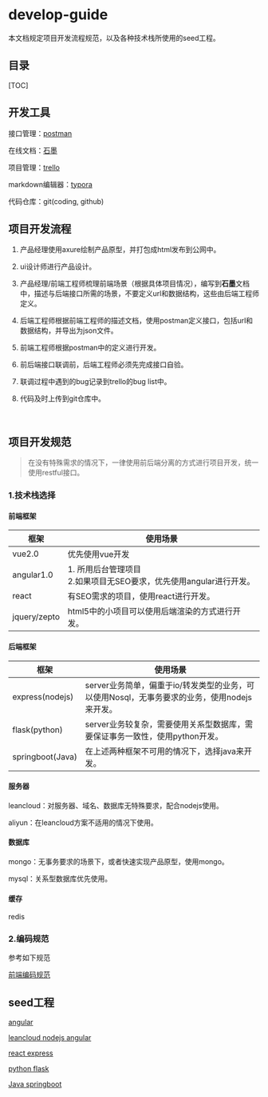 # develop-guide
本文档规定项目开发流程规范，以及各种技术栈所使用的seed工程。

## 目录

[TOC]

## 开发工具

接口管理：[postman](https://www.getpostman.com/)

在线文档：[石墨](https://shimo.im)

项目管理：[trello](https://trello.com)

markdown编辑器：[typora](http://www.typora.io/)

代码仓库：git(coding, github)



## 项目开发流程

1. 产品经理使用axure绘制产品原型，并打包成html发布到公网中。

2. ui设计师进行产品设计。

3. 产品经理/前端工程师梳理前端场景（根据具体项目情况），编写到**石墨**文档中，描述与后端接口所需的场景，不要定义url和数据结构，这些由后端工程师定义。

4. 后端工程师根据前端工程师的描述文档，使用postman定义接口，包括url和数据结构，并导出为json文件。

5. 前端工程师根据postman中的定义进行开发。

6. 前后端接口联调前，后端工程师必须先完成接口自验。

7. 联调过程中遇到的bug记录到trello的bug list中。

8. 代码及时上传到git仓库中。

   ​

## 项目开发规范

> 在没有特殊需求的情况下，一律使用前后端分离的方式进行项目开发，统一使用restful接口。

### 1.技术栈选择

#### 前端框架

| 框架           | 使用场景                                     |
| ------------ | ---------------------------------------- |
| vue2.0       | 优先使用vue开发                                |
| angular1.0   | 1. 所用后台管理项目<br>2.如果项目无SEO要求，优先使用angular进行开发。 |
| react        | 有SEO需求的项目，使用react进行开发。                   |
| jquery/zepto | html5中的小项目可以使用后端渲染的方式进行开发。               |

#### 后端框架

| 框架               | 使用场景                                     |
| ---------------- | ---------------------------------------- |
| express(nodejs)  | server业务简单，偏重于io/转发类型的业务，可以使用Nosql，无事务要求的业务，使用nodejs来开发。 |
| flask(python)    | server业务较复杂，需要使用关系型数据库，需要保证事务一致性，使用python开发。 |
| springboot(Java) | 在上述两种框架不可用的情况下，选择java来开发。                |

#### 服务器

leancloud：对服务器、域名、数据库无特殊要求，配合nodejs使用。

aliyun：在leancloud方案不适用的情况下使用。

#### 数据库

mongo：无事务要求的场景下，或者快速实现产品原型，使用mongo。

mysql：关系型数据库优先使用。

#### 缓存

redis

### 2.编码规范

参考如下规范

[前端编码规范](https://github.com/mdo/code-guide)



## seed工程

[angular](https://github.com/qianhaikeji/angular-seed.git)

[leancloud nodejs angular](https://github.com/qianhaikeji/leancloud-nodejs-angular-seed.git)

[react express](https://github.com/qianhaikeji/react-express-webpack.git)

[python flask]()

[Java springboot](https://github.com/qianhaikeji/spring-boot-seed.git)

